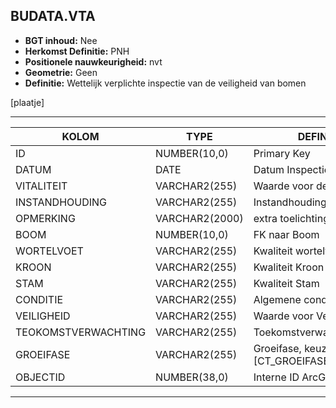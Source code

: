 ﻿## BUDATA.VTA


* __BGT inhoud:__ Nee
* __Herkomst Definitie:__ PNH
* __Positionele nauwkeurigheid:__ nvt
* __Geometrie:__ Geen
* __Definitie:__ Wettelijk verplichte inspectie van de veiligheid van bomen

[plaatje]

***

|KOLOM                           	|TYPE          	|DEFINITIE|
|------                          	|----          	|-----    |
|ID                              	|NUMBER(10,0)  	|Primary Key|
|DATUM                           	|DATE          	|Datum Inspectie|
|VITALITEIT                      	|VARCHAR2(255) 	|Waarde voor de Vitaliteit|
|INSTANDHOUDING                  	|VARCHAR2(255) 	|Instandhoudingsverwachting|
|OPMERKING                       	|VARCHAR2(2000)	|extra toelichting|
|BOOM                            	|NUMBER(10,0)  	|FK naar Boom|
|WORTELVOET                      	|VARCHAR2(255) 	|Kwaliteit wortelvoet|
|KROON                           	|VARCHAR2(255) 	|Kwaliteit Kroon|
|STAM                            	|VARCHAR2(255) 	|Kwaliteit Stam|
|CONDITIE                        	|VARCHAR2(255) 	|Algemene conditie|
|VEILIGHEID                      	|VARCHAR2(255) 	|Waarde voor Veiligheid|
|TEOKOMSTVERWACHTING             	|VARCHAR2(255) 	|Toekomstverwachting|
|GROEIFASE                         	|VARCHAR2(255) 	|Groeifase, keuzelijst [CT_GROEIFASE]|
|OBJECTID                        	|NUMBER(38,0)   |Interne ID ArcGIS|

***
